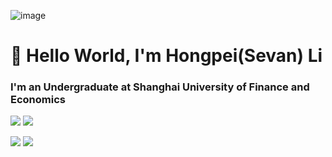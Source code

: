 ![image](https://github.com/user-attachments/assets/4edb0abf-8346-466a-9a79-3bcd2b49e3d4)

# 🌟 Hello World, I'm Hongpei(Sevan) Li
### I'm an Undergraduate at Shanghai University of Finance and Economics
  <a href="ishongpeili@gmail.com"><img src="https://img.shields.io/badge/Email-ffffff?style=for-the-badge&logo=gmail&logoColor=black"/></a>
  <a href="https://github.com/Lhongpei"><img src="https://img.shields.io/badge/GitHub-ffffff?style=for-the-badge&logo=github&logoColor=black"/></a>

![](https://img.shields.io/badge/Focus-Operations_Research-BE2EDD)
![](https://img.shields.io/badge/Focus-Machine_Learning-20B2AA)


